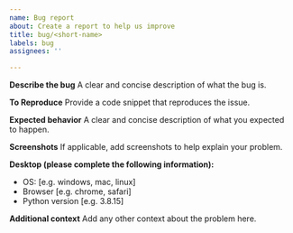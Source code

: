 ```yaml
---
name: Bug report
about: Create a report to help us improve
title: bug/<short-name>
labels: bug
assignees: ''

---
```


**Describe the bug**
A clear and concise description of what the bug is.

**To Reproduce**
Provide a code snippet that reproduces the issue.

**Expected behavior**
A clear and concise description of what you expected to happen.

**Screenshots**
If applicable, add screenshots to help explain your problem.

**Desktop (please complete the following information):**
 - OS: [e.g. windows, mac, linux]
 - Browser [e.g. chrome, safari]
 - Python version [e.g. 3.8.15]

**Additional context**
Add any other context about the problem here.
